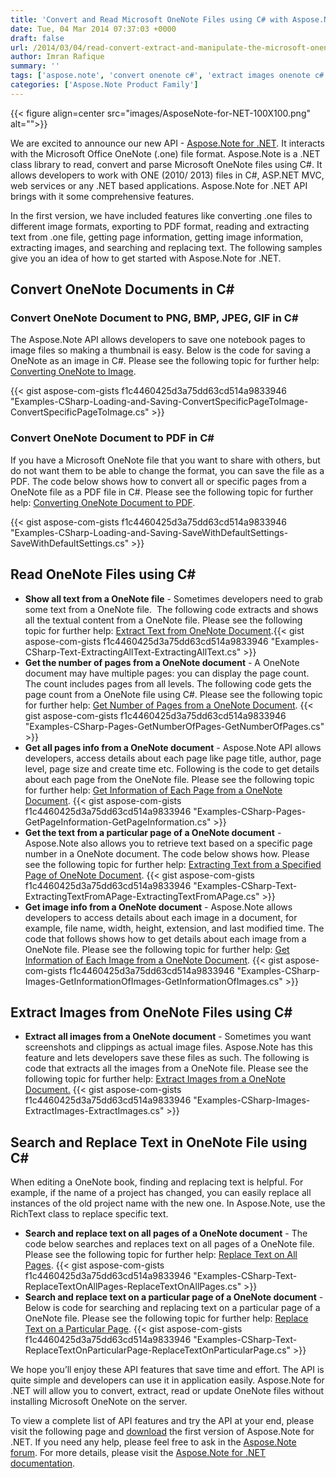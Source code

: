 ```yaml
---
title: 'Convert and Read Microsoft OneNote Files using C# with Aspose.Note for .NET'
date: Tue, 04 Mar 2014 07:37:03 +0000
draft: false
url: /2014/03/04/read-convert-extract-and-manipulate-the-microsoft-onenote-files-using-aspose.note-for-.net-1.0.0/
author: Imran Rafique
summary: ''
tags: ['aspose.note', 'convert onenote c#', 'extract images onenote c#', 'extract text from onenote', 'microsoft onenote export to pdf', 'onenote export to pdf', 'onenote seach and replace', 'parse onenote in c#', 'read onenote C#', 'search and replace in onenote']
categories: ['Aspose.Note Product Family']
---
```




{{< figure align=center src="images/AsposeNote-for-NET-100X100.png" alt="">}}


We are excited to announce our new API - [Aspose.Note for .NET][1]. It interacts with the Microsoft Office OneNote (.one) file format. Aspose.Note is a .NET class library to read, convert and parse Microsoft OneNote files using C#. It allows developers to work with ONE (2010/ 2013) files in C#, ASP.NET MVC, web services or any .NET based applications. Aspose.Note for .NET API brings with it some comprehensive features.

In the first version, we have included features like converting .one files to different image formats, exporting to PDF format, reading and extracting text from .one file, getting page information, getting image information, extracting images, and searching and replacing text. The following samples give you an idea of how to get started with Aspose.Note for .NET.

## Convert OneNote Documents in C#

### Convert OneNote Document to PNG, BMP, JPEG, GIF in C#

The Aspose.Note API allows developers to save one notebook pages to image files so making a thumbnail is easy. Below is the code for saving a OneNote as an image in C#. Please see the following topic for further help: [Converting OneNote to Image][2].

{{< gist aspose-com-gists f1c4460425d3a75dd63cd514a9833946 "Examples-CSharp-Loading-and-Saving-ConvertSpecificPageToImage-ConvertSpecificPageToImage.cs" >}}

### Convert OneNote Document to PDF in C#

If you have a Microsoft OneNote file that you want to share with others, but do not want them to be able to change the format, you can save the file as a PDF. The code below shows how to convert all or specific pages from a OneNote file as a PDF file in C#. Please see the following topic for further help: [Converting OneNote Document to PDF][3].

{{< gist aspose-com-gists f1c4460425d3a75dd63cd514a9833946 "Examples-CSharp-Loading-and-Saving-SaveWithDefaultSettings-SaveWithDefaultSettings.cs" >}}

## Read OneNote Files using C#

*   **Show all text from a OneNote file** \- Sometimes developers need to grab some text from a OneNote file.  The following code extracts and shows all the textual content from a OneNote file. Please see the following topic for further help: [Extract Text from OneNote Document][4].{{< gist aspose-com-gists f1c4460425d3a75dd63cd514a9833946 "Examples-CSharp-Text-ExtractingAllText-ExtractingAllText.cs" >}}
*   **Get the number of pages from a OneNote document** - A OneNote document may have multiple pages: you can display the page count. The count includes pages from all levels. The following code gets the page count from a OneNote file using C#. Please see the following topic for further help: [Get Number of Pages from a OneNote Document][5]. {{< gist aspose-com-gists f1c4460425d3a75dd63cd514a9833946 "Examples-CSharp-Pages-GetNumberOfPages-GetNumberOfPages.cs" >}}
*   **Get all pages info from a OneNote document** - Aspose.Note API allows developers, access details about each page like page title, author, page level, page size and create time etc. Following is the code to get details about each page from the OneNote file. Please see the following topic for further help: [Get Information of Each Page from a OneNote Document][6]. {{< gist aspose-com-gists f1c4460425d3a75dd63cd514a9833946 "Examples-CSharp-Pages-GetPageInformation-GetPageInformation.cs" >}}
*   **Get the text from a particular page of a OneNote document** -Aspose.Note also allows you to retrieve text based on a specific page number in a OneNote document. The code below shows how. Please see the following topic for further help: [Extracting Text from a Specified Page of OneNote Document][7]. {{< gist aspose-com-gists f1c4460425d3a75dd63cd514a9833946 "Examples-CSharp-Text-ExtractingTextFromAPage-ExtractingTextFromAPage.cs" >}}
*   **Get image info from a OneNote document** \- Aspose.Note allows developers to access details about each image in a document, for example, file name, width, height, extension, and last modified time. The code that follows shows how to get details about each image from a OneNote file. Please see the following topic for further help: [Get Information of Each Image from a OneNote Document][8]. {{< gist aspose-com-gists f1c4460425d3a75dd63cd514a9833946 "Examples-CSharp-Images-GetInformationOfImages-GetInformationOfImages.cs" >}}

## Extract Images from OneNote Files using C#

*   **Extract all images from a OneNote document** \- Sometimes you want screenshots and clippings as actual image files. Aspose.Note has this feature and lets developers save these files as such. The following is code that extracts all the images from a OneNote file. Please see the following topic for further help: [Extract Images from a OneNote Document.][9] {{< gist aspose-com-gists f1c4460425d3a75dd63cd514a9833946 "Examples-CSharp-Images-ExtractImages-ExtractImages.cs" >}}

## Search and Replace Text in OneNote File using C#

When editing a OneNote book, finding and replacing text is helpful. For example, if the name of a project has changed, you can easily replace all instances of the old project name with the new one. In Aspose.Note, use the RichText class to replace specific text.

*   **Search and replace text on all pages of a OneNote document** - The code below searches and replaces text on all pages of a OneNote file. Please see the following topic for further help: [Replace Text on All Pages][10]. {{< gist aspose-com-gists f1c4460425d3a75dd63cd514a9833946 "Examples-CSharp-Text-ReplaceTextOnAllPages-ReplaceTextOnAllPages.cs" >}}
*   **Search and replace text on a particular page of a OneNote document** - Below is code for searching and replacing text on a particular page of a OneNote file. Please see the following topic for further help: [Replace Text on a Particular Page][11]. {{< gist aspose-com-gists f1c4460425d3a75dd63cd514a9833946 "Examples-CSharp-Text-ReplaceTextOnParticularPage-ReplaceTextOnParticularPage.cs" >}}

We hope you’ll enjoy these API features that save time and effort. The API is quite simple and developers can use it in application easily. Aspose.Note for .NET will allow you to convert, extract, read or update OneNote files without installing Microsoft OneNote on the server.

To view a complete list of API features and try the API at your end, please visit the following page and [download][12] the first version of Aspose.Note for .NET. If you need any help, please feel free to ask in the [Aspose.Note forum][13]. For more details, please visit the [Aspose.Note for .NET documentation][14].




[1]: https://products.aspose.com/note/net
[2]: https://docs.aspose.com/display/notenet/Convert+OneNote+documents+to+PDF+and+other+formats#ConvertOneNotedocumentstoPDFandotherformats-ConvertingaOneNoteDocumenttoImage
[3]: https://docs.aspose.com/display/notenet/Convert+OneNote+documents+to+PDF+and+other+formats#ConvertOneNotedocumentstoPDFandotherformats-ConvertingOneNoteDocumenttoPDF
[4]: https://docs.aspose.com/display/notenet/Working+with+Text#WorkingwithText-ExtractTextfromOneNoteDocument
[5]: https://docs.aspose.com/display/notenet/Working+with+Pages#WorkingwithPages-GetNumberofPagesfromtheOneNoteDocument
[6]: https://docs.aspose.com/display/notenet/Working+with+Pages#WorkingwithPages-GetInformationofEachPagefromtheOneNoteDocument
[7]: https://docs.aspose.com/display/notenet/Working+with+Text#WorkingwithText-ExtractingTextfromaSpecifiedPageofaOneNoteDocument
[8]: https://docs.aspose.com/display/notenet/Working+with+Images#WorkingwithImages-GetInformationofEachImagefromtheOneNoteDocument
[9]: https://docs.aspose.com/display/notenet/Working+with+Images#WorkingwithImages-ExtractImagesfromaOneNoteDocument
[10]: https://docs.aspose.com/display/notenet/Working+with+Text#WorkingwithText-ReplaceTextonAllPages
[11]: https://docs.aspose.com/display/notenet/Working+with+Text#WorkingwithText-ExtractingTextfromaSpecifiedPageofaOneNoteDocument
[12]: https://downloads.aspose.com/note/net
[13]: https://forum.aspose.com/c/note
[14]: http://docs.aspose.com/display/notenet/Home




